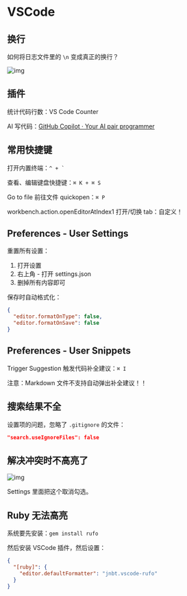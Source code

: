 # VSCode

## 换行

如何将日志文件里的 `\n` 变成真正的换行？

![img](/img/33DB6234-84C6-41FA-B8F3-BAFE8D2F2C42.png)

## 插件

统计代码行数：VS Code Counter

AI 写代码：[GitHub Copilot · Your AI pair programmer](https://copilot.github.com/)

## 常用快捷键

打开内置终端：`` ^ + ` ``

查看、编辑键盘快捷键：`⌘ K + ⌘ S`

Go to file 前往文件 quickopen：`⌘ P`

workbench.action.openEditorAtIndex1 打开/切换 tab：自定义！

## Preferences - User Settings

重置所有设置：

1. 打开设置
2. 右上角 - 打开 settings.json
3. 删掉所有内容即可

保存时自动格式化：

```json
{
  "editor.formatOnType": false,
  "editor.formatOnSave": false
}
```

## Preferences - User Snippets

Trigger Suggestion 触发代码补全建议：`⌘ I`

注意：Markdown 文件不支持自动弹出补全建议！！

## 搜索结果不全

设置项的问题，忽略了 `.gitignore` 的文件：

```json
"search.useIgnoreFiles": false
```

## 解决冲突时不高亮了

![img](/img/8BBE8C09-1BAC-4582-A66C-588DB64E14AC.png)

Settings 里面把这个取消勾选。

## Ruby 无法高亮

系统要先安装：`gem install rufo`

然后安装 VSCode 插件，然后设置：

```json
{
  "[ruby]": {
    "editor.defaultFormatter": "jnbt.vscode-rufo"
  }
}
```
